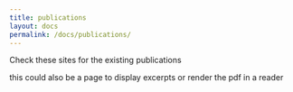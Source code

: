 ```yaml
---
title: publications
layout: docs
permalink: /docs/publications/
---
```


Check these sites for the existing publications

this could also be a page to display excerpts or render the pdf in a reader